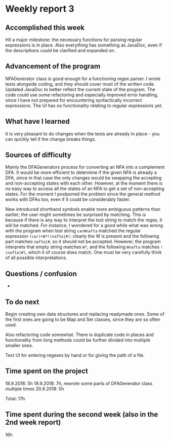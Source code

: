 Weekly report 3
===============

Accomplished this week
----------------------
Hit a major milestone: the necessary functions for parsing regular expressions is in place. Also everything has something as JavaDoc, even if the descriptions could be clarified and expanded on.



Advancement of the program
--------------------------
NFAGenerator class is good enough for a functioning regex parser. I wrote tests alongside coding, and they should cover most of the written code. Updated JavaDoc to better reflect the current state of the program. The code could use some refactoring and especially improved error handling, since I have not prepared for encountering syntactically incorrect expressions. The UI has no functionality relating to regular expressions yet. 


What have I learned
-------------------
It is very pleasant to do changes when the tests are already in place - you can quickly tell if the change breaks things.



Sources of difficulty
---------------------

Mainly the DFAGenerators process for converting an NFA into a complement DFA. It would be more efficient to determine if the given NFA is already a DFA, since in that case the only changes would be swapping the accepting and non-accepting states with each other. However, at the moment there is no easy way to access all the states of an NFA to get a set of non-accepting states. For the moment I postponed the problem since the general method works with DFAs too, even if it could be considerably faster. 

New introduced shorthand symbols enable more ambiguous patterns than earlier; the user might sometimes be surprised by matching. This is because if there is any way to interpret the test string to match the regex, it will be matched. For instance, I wondered for a good while what was wrong with the program when test string `carWnafta` matched the regular expression `(car)+W?!(nafta|#)`: clearly the W is present and the following part matches `nafta|#`, so it should not be accepted. However, the program interprets that empty string matches `W?`, and the following `Wnafta` matches `!(nafta|#)`, which it of course does match. One must be very carefully think of all possible interpretations. 


Questions / confusion
---------------------
- 


To do next
----------
Begin creating own data structures and replacing readymade ones. Some of the first ones are going to be Map and Set classes, since they are so often used. 

Also refactoring code somewhat. There is duplicate code in places and functionality from long methods could be further divided into multiple smaller ones. 

Text UI for entering regexes by hand or for giving the path of a file.  



Time spent on the project
-------------------------
18.9.2018: 5h 
19.9.2018: 7h, rewrote some parts of DFAGenerator class multiple times
20.9.2018: 5h

Total: 17h


Time spent during the second week (also in the 2nd week report)
---------------------------------------------------------------
16h